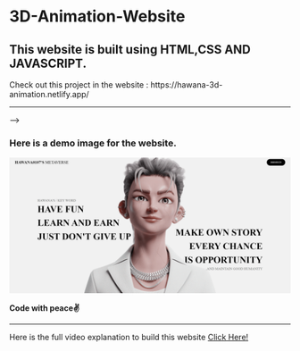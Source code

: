# 3D-Animation-Website
<h2>This website is built using HTML,CSS AND JAVASCRIPT.</h2>
<p> Check out this project in the website : https://hawana-3d-animation.netlify.app/
<hr>

-->

<h3> Here is a demo image for the website. </h3>
<img src="https://github.com/tamanghawana09/3D-Animation-Website/blob/main/image.png">

<b>Code with peace✌️</b>
<hr>
<p> Here is the full video explanation to build this website <a href="https://youtu.be/Ud_hP2raTmk"> Click Here! </a> </p>
